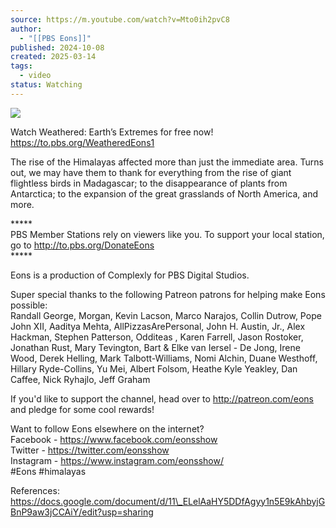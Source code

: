 ```yaml
---
source: https://m.youtube.com/watch?v=Mto0ih2pvC8
author:
  - "[[PBS Eons]]"
published: 2024-10-08
created: 2025-03-14
tags:
  - video
status: Watching
---
```

![](https://www.youtube.com/watch?v=Mto0ih2pvC8)  

Watch Weathered: Earth’s Extremes for free now! https://to.pbs.org/WeatheredEons1  
  
The rise of the Himalayas affected more than just the immediate area. Turns out, we may have them to thank for everything from the rise of giant flightless birds in Madagascar; to the disappearance of plants from Antarctica; to the expansion of the great grasslands of North America, and more.  
  
\*\*\*\*\*  
PBS Member Stations rely on viewers like you. To support your local station, go to http://to.pbs.org/DonateEons  
\*\*\*\*\*  
  
Eons is a production of Complexly for PBS Digital Studios.  
  
Super special thanks to the following Patreon patrons for helping make Eons possible:  
Randall George, Morgan, Kevin Lacson, Marco Narajos, Collin Dutrow, Pope John XII, Aaditya Mehta, AllPizzasArePersonal, John H. Austin, Jr., Alex Hackman, Stephen Patterson, Odditeas , Karen Farrell, Jason Rostoker, Jonathan Rust, Mary Tevington, Bart & Elke van Iersel - De Jong, Irene Wood, Derek Helling, Mark Talbott-Williams, Nomi Alchin, Duane Westhoff, Hillary Ryde-Collins, Yu Mei, Albert Folsom, Heathe Kyle Yeakley, Dan Caffee, Nick Ryhajlo, Jeff Graham  
  
If you'd like to support the channel, head over to http://patreon.com/eons and pledge for some cool rewards!  
  
Want to follow Eons elsewhere on the internet?  
Facebook - https://www.facebook.com/eonsshow  
Twitter - https://twitter.com/eonsshow  
Instagram - https://www.instagram.com/eonsshow/  
#Eons #himalayas  
  
References:  
https://docs.google.com/document/d/11\_ELelAaHY5DDfAgyy1n5E9kAhbyjGBnP9aw3jCCAiY/edit?usp=sharing